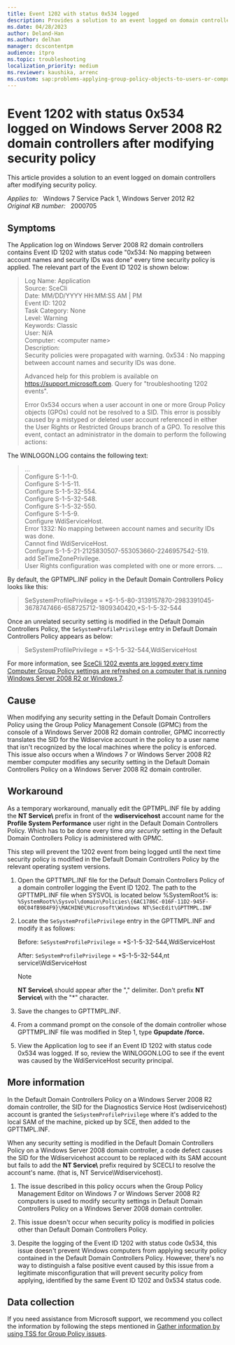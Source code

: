 ```yaml
---
title: Event 1202 with status 0x534 logged
description: Provides a solution to an event logged on domain controllers after modifying security policy.
ms.date: 04/28/2023
author: Deland-Han
ms.author: delhan
manager: dcscontentpm
audience: itpro
ms.topic: troubleshooting
localization_priority: medium
ms.reviewer: kaushika, arrenc
ms.custom: sap:problems-applying-group-policy-objects-to-users-or-computers, csstroubleshoot
---
```

# Event 1202 with status 0x534 logged on Windows Server 2008 R2 domain controllers after modifying security policy

This article provides a solution to an event logged on domain controllers after modifying security policy.

_Applies to:_ &nbsp; Windows 7 Service Pack 1, Windows Server 2012 R2  
_Original KB number:_ &nbsp; 2000705

## Symptoms

The Application log on Windows Server 2008 R2 domain controllers contains Event ID 1202 with status code "0x534: No mapping between account names and security IDs was done" every time security policy is applied. The relevant part of the Event ID 1202 is shown below:

> Log Name: Application  
Source: SceCli  
Date: MM/DD/YYYY HH:MM:SS AM | PM  
Event ID: 1202  
Task Category: None  
Level: Warning  
Keywords: Classic  
User: N/A  
Computer: \<computer name>  
Description:  
Security policies were propagated with warning. 0x534 : No mapping between account names and security IDs was done.
>
> Advanced help for this problem is available on https://support.microsoft.com. Query for "troubleshooting 1202 events".
>
> Error 0x534 occurs when a user account in one or more Group Policy objects (GPOs) could not be resolved to a SID.  This error is possibly caused by a mistyped or deleted user account referenced in either the User Rights or Restricted Groups branch of a GPO.  To resolve this event, contact an administrator in the domain to perform the following actions:  

The WINLOGON.LOG contains the following text: 

> ...  
Configure S-1-1-0.  
Configure S-1-5-11.  
Configure S-1-5-32-554.  
Configure S-1-5-32-548.  
Configure S-1-5-32-550.  
Configure S-1-5-9.  
Configure WdiServiceHost.  
Error 1332: No mapping between account names and security IDs was done.  
  Cannot find WdiServiceHost.  
Configure S-1-5-21-2125830507-553053660-2246957542-519.  
  add SeTimeZonePrivilege.  
 User Rights configuration was completed with one or more errors.
...

By default, the GPTMPL.INF policy in the Default Domain Controllers Policy looks like this:
> SeSystemProfilePrivilege = *S-1-5-80-3139157870-2983391045-3678747466-658725712-1809340420,*S-1-5-32-544  

Once an unrelated security setting is modified in the Default Domain Controllers Policy, the `SeSystemProfilePrivilege` entry in Default Domain Controllers Policy appears as below:  
> SeSystemProfilePrivilege = *S-1-5-32-544,WdiServiceHost

For more information, see [SceCli 1202 events are logged every time Computer Group Policy settings are refreshed on a computer that is running Windows Server 2008 R2 or Windows 7](https://support.microsoft.com/help/974639).

## Cause

When modifying any security setting in the Default Domain Controllers Policy using the Group Policy Management Console (GPMC) from the console of a Windows Server 2008 R2 domain controller, GPMC incorrectly translates the SID for the Wdiservice account in the policy to a user name that isn't recognized by the local machines where the policy is enforced.
This issue also occurs when a Windows 7 or Windows Server 2008 R2 member computer modifies any security setting in the Default Domain Controllers Policy on a Windows Server 2008 R2 domain controller.

## Workaround

As a temporary workaround, manually edit the GPTMPL.INF file by adding the **NT Service\\** prefix in front of the **wdiservicehost** account name for the **Profile System Performance** user right in the Default Domain Controllers Policy. Which has to be done every time *any security* setting in the Default Domain Controllers Policy is administered with GPMC.

This step will prevent the 1202 event from being logged until the next time security policy is modified in the Default Domain Controllers Policy by the relevant operating system versions.

1. Open the GPTTMPL.INF file for the Default Domain Controllers Policy of a domain controller logging the Event ID 1202. The path to the GPTTMPL.INF file when SYSVOL is located below %SystemRoot% is:  
    `%SystemRoot%\Sysvol\domain\Policies\{6AC1786C-016F-11D2-945F-00C04fB984F9}\MACHINE\Microsoft\Windows NT\SecEdit\GPTTMPL.INF`

2. Locate the `SeSystemProfilePrivilege` entry in the GPTTMPL.INF and modify it as follows:

    Before: `SeSystemProfilePrivilege` = *S-1-5-32-544,WdiServiceHost  

    After: `SeSystemProfilePrivilege` = *S-1-5-32-544,nt service\WdiServiceHost

    > [!NOTE]
    > **NT Service\\** should appear after the "," delimiter. Don't prefix **NT Service\\** with the "*" character.

3. Save the changes to GPTTMPL.INF.

4. From a command prompt on the console of the domain controller whose GPTTMPL.INF file was modified in Step 1, type **Gpupdate /force.**  

5. View the Application log to see if an Event ID 1202 with status code 0x534 was logged. If so, review the WINLOGON.LOG to see if the event was caused by the WdiServiceHost security principal.

## More information

In the Default Domain Controllers Policy on a Windows Server 2008 R2 domain controller, the SID for the Diagnostics Service Host (wdiservicehost) account is granted the `SeSystemProfilePrivilege` where it's added to the local SAM of the machine, picked up by SCE, then added to the GPTTMPL.INF.

When any security setting is modified in the Default Domain Controllers Policy on a Windows Server 2008 domain controller, a code defect causes the SID for the Wdiservicehost account to be replaced with its SAM account but fails to add the **NT Service\\** prefix required by SCECLI to resolve the account's name. (that is, NT Service\Wdiservicehost).

1. The issue described in this policy occurs when the Group Policy Management Editor on Windows 7 or Windows Server 2008 R2 computers is used to modify security settings in Default Domain Controllers Policy on a Windows Server 2008 domain controller.

2. This issue doesn't occur when security policy is modified in policies other than Default Domain Controllers Policy.

3. Despite the logging of the Event ID 1202 with status code 0x534, this issue doesn't prevent Windows computers from applying security policy contained in the Default Domain Controllers Policy. However, there's no way to distinguish a false positive event caused by this issue from a legitimate misconfiguration that will prevent security policy from applying, identified by the same Event ID 1202 and 0x534 status code.

## Data collection

If you need assistance from Microsoft support, we recommend you collect the information by following the steps mentioned in [Gather information by using TSS for Group Policy issues](../../windows-client/windows-troubleshooters/gather-information-using-tss-group-policy.md).
